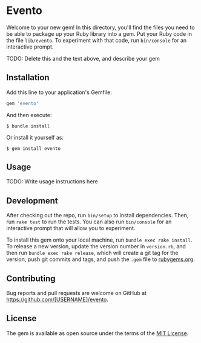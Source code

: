 # Evento

Welcome to your new gem! In this directory, you'll find the files you need to be able to package up your Ruby library into a gem. Put your Ruby code in the file `lib/evento`. To experiment with that code, run `bin/console` for an interactive prompt.

TODO: Delete this and the text above, and describe your gem

## Installation

Add this line to your application's Gemfile:

```ruby
gem 'evento'
```

And then execute:

    $ bundle install

Or install it yourself as:

    $ gem install evento

## Usage

TODO: Write usage instructions here

## Development

After checking out the repo, run `bin/setup` to install dependencies. Then, run `rake test` to run the tests. You can also run `bin/console` for an interactive prompt that will allow you to experiment.

To install this gem onto your local machine, run `bundle exec rake install`. To release a new version, update the version number in `version.rb`, and then run `bundle exec rake release`, which will create a git tag for the version, push git commits and tags, and push the `.gem` file to [rubygems.org](https://rubygems.org).

## Contributing

Bug reports and pull requests are welcome on GitHub at https://github.com/[USERNAME]/evento.


## License

The gem is available as open source under the terms of the [MIT License](https://opensource.org/licenses/MIT).
